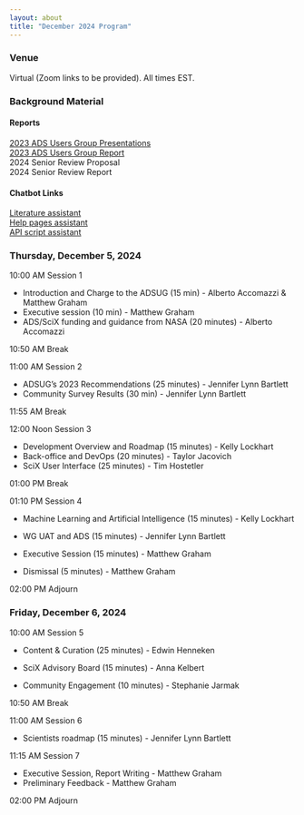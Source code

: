 ```yaml
---
layout: about
title: "December 2024 Program"
---
```

<base target="_blank">

### Venue
Virtual (Zoom links to be provided). All times EST.

### Background Material

#### Reports   
[2023 ADS Users Group Presentations](https://ui.adsabs.harvard.edu/about/adsug/past_meetings/2023-11-16-202311-program.html)  
[2023 ADS Users Group Report](https://ads.harvard.edu/adsug/2023/ADSUGReport2023.pdf)  
2024 Senior Review Proposal   
2024 Senior Review Report  

#### Chatbot Links    
[Literature assistant](https://chatgpt.com/g/g-673166051bec8190be6b0454fbdf5aef-scix-chat-assistant)  
[Help pages assistant](https://chatgpt.com/g/g-eB6GcoxPu-ads-help-pages)  
[API script assistant](https://chatgpt.com/g/g-j6N0Wpd0M-ads-api-code-generator)  

### Thursday, December 5, 2024
10:00 AM Session 1
- Introduction and Charge to the ADSUG (15 min) - Alberto Accomazzi & Matthew Graham
- Executive session (10 min) - Matthew Graham
- ADS/SciX funding and guidance from NASA (20 minutes) - Alberto Accomazzi

10:50 AM Break

11:00 AM Session 2

- ADSUG’s 2023 Recommendations (25 minutes) - Jennifer Lynn Bartlett
- Community Survey Results (30 min) - Jennifer Lynn Bartlett

11:55 AM Break

12:00 Noon Session 3 

- Development Overview and Roadmap (15 minutes) - Kelly Lockhart
- Back-office and DevOps  (20 minutes) - Taylor Jacovich
- SciX User Interface (25 minutes) - Tim Hostetler

01:00 PM Break

01:10 PM Session 4

- Machine Learning and Artificial Intelligence (15 minutes) - Kelly Lockhart

- WG UAT and ADS (15 minutes) - Jennifer Lynn Bartlett

- Executive Session (15 minutes) - Matthew Graham
- Dismissal (5 minutes) - Matthew Graham 
	
02:00 PM Adjourn

### Friday, December 6, 2024
10:00 AM Session 5

- Content & Curation (25 minutes) - Edwin Henneken

- SciX Advisory Board (15 minutes) - Anna Kelbert

- Community Engagement (10 minutes) - Stephanie Jarmak

10:50 AM Break

11:00 AM Session 6

- Scientists roadmap (15 minutes) - Jennifer Lynn Bartlett

11:15 AM Session 7

- Executive Session, Report Writing - Matthew Graham
- Preliminary Feedback - Matthew Graham
		
02:00 PM Adjourn 